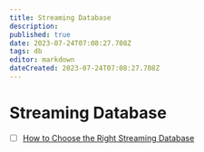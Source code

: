```yaml
---
title: Streaming Database
description: 
published: true
date: 2023-07-24T07:08:27.708Z
tags: db
editor: markdown
dateCreated: 2023-07-24T07:08:27.708Z
---
```


# Streaming Database
- [ ] [How to Choose the Right Streaming Database](https://blog.det.life/how-to-choose-the-right-streaming-database-48d646742e93)